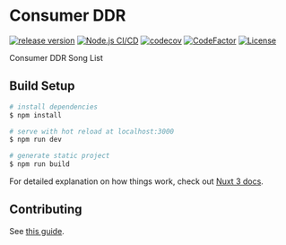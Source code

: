 # Consumer DDR

[![release version](https://img.shields.io/github/v/release/ddradar/consumer-ddr "release version")](https://github.com/ddradar/consumer-ddr/releases)
[![Node.js CI/CD](https://github.com/ddradar/consumer-ddr/actions/workflows/nodejs.yml/badge.svg)](https://github.com/ddradar/consumer-ddr/actions/workflows/nodejs.yml)
[![codecov](https://codecov.io/gh/ddradar/consumer-ddr/branch/master/graph/badge.svg?token=6bIyJdhn7p)](https://codecov.io/gh/ddradar/consumer-ddr)
[![CodeFactor](https://www.codefactor.io/repository/github/ddradar/consumer-ddr/badge)](https://www.codefactor.io/repository/github/ddradar/consumer-ddr)
[![License](https://img.shields.io/github/license/ddradar/consumer-ddr)](LICENSE)

Consumer DDR Song List

## Build Setup

``` bash
# install dependencies
$ npm install

# serve with hot reload at localhost:3000
$ npm run dev

# generate static project
$ npm run build
```

For detailed explanation on how things work, check out [Nuxt 3 docs](https://nuxt.com/docs).

## Contributing

See [this guide](./CONTRIBUTING.md).
